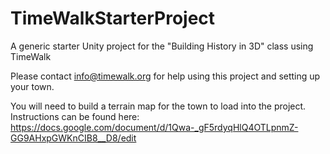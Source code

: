 # TimeWalkStarterProject
A generic starter Unity project for the "Building History in 3D" class using TimeWalk

Please contact info@timewalk.org for help using this project and setting up your town.

You will need to build a terrain map for the town to load into the project.  Instructions can be found here: https://docs.google.com/document/d/1Qwa-_gF5rdyqHlQ4OTLpnmZ-GG9AHxpGWKnCIB8__D8/edit
